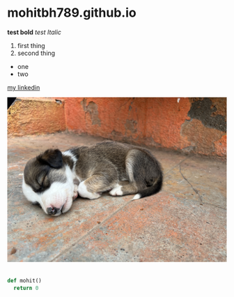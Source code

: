 # mohitbh789.github.io


**test bold**
*test Italic*

1. first thing
2. second thing


- one
- two

[my linkedin](https://www.linkedin.com/in/mohit-bhoir-534b781b9)

![this is obviously a puppy](IMG_7882.jpeg)

```python

def mohit()
  return 0


